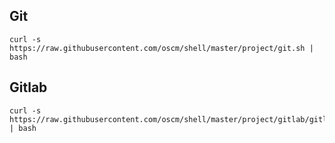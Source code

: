 

Git
-----
	curl -s https://raw.githubusercontent.com/oscm/shell/master/project/git.sh | bash

Gitlab
-----
	curl -s https://raw.githubusercontent.com/oscm/shell/master/project/gitlab/gitlab.centos7.sh | bash 